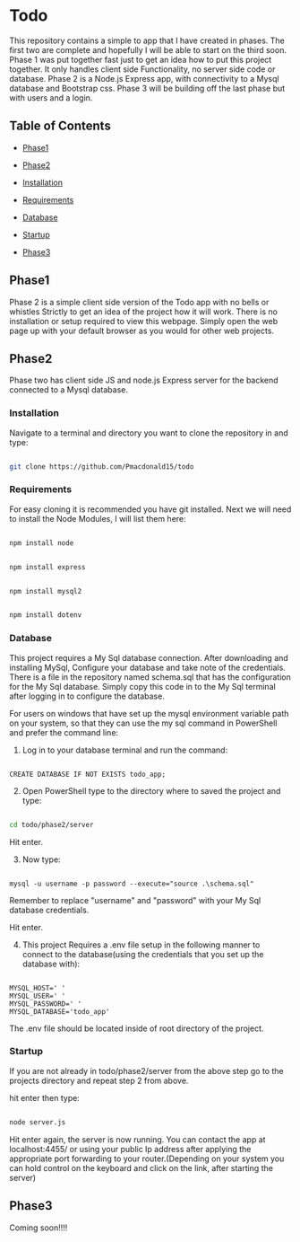 # Todo

This repository contains a simple to app that I have created in phases. The first two are complete and hopefully I will be able to start on the third soon. Phase 1 was put together fast just to get an idea how to 
put this project together. It only handles client side Functionality, no server side code or database. Phase 2 is a Node.js Express app, with connectivity to a Mysql database and Bootstrap css. Phase 3 will be building 
off the last phase but with users and a login.  

## Table of Contents

- [Phase1](#phase1)

- [Phase2](#phase2)
- [Installation](#installation)
- [Requirements](#Requirements)
- [Database](#Database)
- [Startup](#Startup)

- [Phase3](#phase3)

## Phase1

Phase 2 is a simple client side version of the Todo app with no bells or whistles Strictly to get an idea of the project how it will work. There is no installation or setup required to view this webpage. Simply open the web page up with your default browser as you would for other web projects.

## Phase2

Phase two has client side JS and node.js Express server for the backend connected to a Mysql database.

### Installation

Navigate to a terminal and directory you want to clone the repository in and type:

 ```bash

git clone https://github.com/Pmacdonald15/todo

```

### Requirements

For easy cloning it is recommended you have git installed. Next we will need to install the Node Modules, I will list them here:

```powershell

npm install node

```

```powershell

npm install express

```

```powershell

npm install mysql2

```

```powershell

npm install dotenv

```

### Database

This project requires a My Sql database connection. After downloading and installing MySql, Configure your database and take note of the credentials. There is a file in the repository named schema.sql that has the configuration for the My Sql database. Simply copy this code in to the My Sql terminal after logging in to configure the database.

For users on windows that have set up the mysql environment variable path on your system, so that they can use the my sql command in PowerShell and prefer the command line:

1. Log in to your database terminal and run the command:

```mysql

CREATE DATABASE IF NOT EXISTS todo_app;

```

2. Open PowerShell type to the directory where to saved the project and type:

```bash

cd todo/phase2/server

```

Hit enter.

3. Now type:

```mysql

mysql -u username -p password --execute="source .\schema.sql"

```

Remember to replace "username" and "password" with your My Sql database credentials.

Hit enter.

4. This project Requires a .env file setup in the following manner to connect to the database(using the credentials that you set up the database with): 

 ```.env

MYSQL_HOST=' '
MYSQL_USER=' '
MYSQL_PASSWORD=' '
MYSQL_DATABASE='todo_app'

```

The .env file should be located inside of root directory of the project.

### Startup

If you are not already in todo/phase2/server from the above step go to the projects directory and repeat step 2 from above.

hit enter then type:

```bash

node server.js

```

Hit enter again, the server is now running. You can contact the app at localhost:4455/ or using your public Ip address after applying the appropriate port forwarding to your router.(Depending on your system you can hold control on the keyboard and click on the link, after starting the server)

## Phase3

 Coming soon!!!! 

